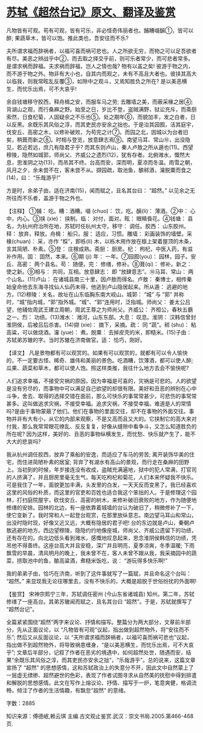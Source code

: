 # [苏轼《超然台记》原文、翻译及鉴赏](https://www.vrrw.net/wx/14174.html)

凡物皆有可观。苟有可观，皆有可乐，非必怪奇伟丽者也。餔糟啜醨①，皆可以醉; 果蔬草木，皆可以饱。推此类也，吾安往而不乐?

夫所谓求福而辞祸者，以福可喜而祸可悲也。人之所欲无穷，而物之可以足吾欲者有尽。美恶之辨战乎中②，而去取之择交乎前，则可乐者常少，而可悲者常多。是谓求祸而辞福。夫求祸而辞福，岂人之情也哉? 物有以盖之矣! 彼游于物之内，而不游于物之外。物非有大小也，自其内而观之，未有不高且大者也。彼挟其高大以临我，则我常眩乱反覆③，如隙中之观斗，又焉知胜负之所在? 是以美恶横生，而忧乐出焉，可不大哀乎!

余自钱塘移守胶西，释舟楫之安，而服车马之劳; 去雕墙之美，而蔽采椽之居④; 背湖山之观，而行桑麻之野。始至之日，岁比不登，盗贼满野，狱讼充斥，而斋厨索然，日食杞菊，人固疑余之不乐也⑤。处之期年⑥，而貌加丰，发之白者，日以反黑。余既乐其风俗之淳，而其吏民亦安余之拙也。于是治其园囿，洁其庭宇，伐安丘、高密之木，以修补破败，为苟完之计⑦。而园之北，因城以为台者旧矣，稍葺而新之⑧。时相与登览，放意肆志焉⑨。南望马耳、常山⑩，出没隐见，若近若远，庶几有隐君子乎? 而其东则卢山，秦人卢敖之所从遁也(11)。西望穆陵，隐然如城郭，师尚父、齐威公之遗烈(12)，犹有存者。北俯潍水，慨然大息，思淮阴之功(13)，而吊其不终。台高而安，深而明，夏凉而冬温。雨雪之朝，风月之夕，余未尝不在，客未尝不从。撷园疏，取池鱼，酿秫酒，瀹脱粟而食之(14)，曰： “乐哉游乎!”

方是时，余弟子由，适在济南(15)，闻而赋之，且名其台曰： “超然。” 以见余之无所往而不乐者，盖游于物之外也。



【注释】 ①餔： 吃。糟：酒糟。啜 (chuo)： 饮，吃。醨(li)： 薄酒。②中： 心中，内心。③挟 (xie)： 挟制。临： 对付，面对。眩： 眼睛昏花。④钱塘： 县名，为杭州府治所在地，苏轼时任杭州太守。移守： 调任。胶西： 山东胶州。释： 放弃，释放。舟楫： 船只。服： 适应，习惯。雕墙： 彩画装饰的墙壁。采椽(chuan)： 采，亦作 “棌”，即栎(li) 木，以栎木用作放在檩上架着屋顶的木条，言其简陋、朴素。⑤登： 庄稼成熟。斋厨： 厨房。杞： 枸杞，中医入药，有滋补作用。固： 固然，本来。⑥期 (ji) 年： 一年。⑦园囿(you)： 园林，园子。安丘、高密： 两个县名。苟： 随便。完： 修缮，修补。⑧葺(qi)： 修补。新之： 使之新。⑨相与： 共同，互相。放意肆志： 即 “放肆意志”。⑩马耳、常山： 两个山名。(11)卢山： 在诸城县南三十里，因卢敖而得名。卢敖： 秦博士，相传秦始皇命他去东海寻找仙人仙药未得，他逃到卢山隐居起来。所从遁： 逃避的地方。(12)穆陵：关名，故址在山东临胸东南大岘山。城郭： “城” 与 “郭” 并称时，“城”指内城，“郭”指外城。“城”、“郭”连用时，泛指城。师尚父： 姜太公吕望，他辅佐周武王建立周朝，周武王尊之为师尚父。齐威公： 齐桓公，春秋五霸之一。烈： 功绩。(13)潍水： 潍河，山东东部。大息： 叹息。淮阴： 汉韩信曾封淮阴侯，后被吕后杀害。(14)撷 (xie)： 摘下，采摘。疏： 同 “蔬”。秫 (shu)： 粘高粱，可以做烧酒。瀹 (yue)： 煮。脱粟： 去掉皮壳的米，即糙米。(15)子由： 苏轼弟苏辙的字。当时苏辙在济南做官。适： 恰巧，刚好。

【译文】 凡是景物都有可以观赏的。如果有可以观赏的，就都有可以令人愉快的，不一定要古怪、稀奇、雄伟和美丽的景色。吃酒糟，饮薄酒，都可以使人醉; 瓜果、蔬菜和草木，都可以使人饱。照这样类推，我往什么地方去会不愉快呢?

人们追求幸福，不接受灾祸的原因，因为幸福是可喜的，灾祸是可悲的。人的欲望是没有穷尽的，而事物中可以满足自己欲望的却很有限。美好和丑恶的辨别在心中斗争，舍去、取得的选择交错在面前，那么可快乐的事常常甚少，可悲伤的事常常甚多。这叫做追求灾祸，不接受幸福。追求灾祸，不接受幸福，难道是人的常情吗?是由于事物蒙蔽了他们。他们在事物的里面交往，却不在事物的外面交往。事物并非有大有小，从它的内部来观察，不是又高而且又大的。它挟制它的高大来对付我，那么我常常眼花缭乱、反反复复，好像从缝隙中看争斗，又怎么知道胜负的所在呢? 因为这样，美好的、丑恶的事物纵横发生，而忧愁、快乐就产生了，能不大大的悲哀吗?

我从杭州调任胶西，放弃了乘船的安逸，而适应了车马的劳苦; 离开装饰华美的住宅，而住进简陋朴素的居室; 背弃了有湖水有高山的景观，而行走在桑麻的田野上。当初到的时候，年岁接连没有收成，盗贼充满遍地，狱中的犯人常满，打官司的人挤满了，并且厨房里毫无生气，每天吃枸杞和菊花，人们本来怀疑我不快乐。可是我住了一年，面貌更加丰满，头发里的白发，一天天反而变黑了。我已经喜欢这里的风俗的朴质，而这里的官吏和百姓也适合我这个笨拙的人。于是修理这个园林，打扫庭院屋宇，砍伐安丘、高密的树木，来修补破旧衰败的地方，作为随便地修缮的安排。园林的北边，有一座依靠着城墙的台认为破旧了，稍微修补了一下，使它变新了。我时常和人一起登台观赏，在那里放纵意志。南边望马耳山和常山，出没时隐时现，好像又近又远，大概有隐居的君子吧! 台的东边就是卢山，秦朝卢敖逃避的地方。西边望穆陵，隐隐约约地像座城，师尚父、齐威公遗留下的功绩，还有存在的。向北边低头看到潍水，感慨地叹息起来，思念淮阴侯韩信的功绩，凭吊他不得善终。这座台高大并且安稳，深广并且明亮，夏季凉爽，冬季温暖; 下雨飘雪的早晨，清风明月的晚上，我未曾不在，客人未曾不跟从我，我采摘园中的蔬菜，捞取池中的鱼，酿高粱酒，煮糙米饭吃，说： “游玩得多快乐啊!”

我的弟弟子由，恰巧在济南，听到了这件事就写了一篇赋，并且命名这个台叫： “超然。” 来显现我无论往哪里去，没有不快乐的，大概是超脱于世俗纷扰的外面啊!

【鉴赏】 宋神宗熙宁三年，苏轼调任密州 (今山东省诸城县) 知州。第二年，苏轼修缮了一座高台。其弟苏辙闻而赋之，且名其台曰 “超然”。于是，苏轼就撰写了 “超然台记”。

全篇紧紧围绕“超然”两字来议论、抒情和描写。整篇分为两大部分，文章前半部分，先从正面议论，以 “凡物皆有可观”议起，指出做到超然物外，将“安往而不乐”; 然后又从反面议论，以 “夫所谓求福而辞祸者，以福可喜而祸可悲也”议起，指出做不到超然物外，将导致祸患缠身，“是以美恶横生，而忧乐出焉，可不大哀乎”; 文章后半部分，记叙了作者在恶劣的境遇中，如何超然处世，随遇而安，结果“余既乐其风俗之淳，而其吏民亦安余之拙”，“乐哉游乎”。总的说来，这篇文章宣扬了 “超然” 的思想感情，这和苏轼政治上的失意分不开，因此文中自然蒙上了一层虚无缥缈、超然避世的色彩，表现了作者试图寻求从自然美的抚慰中得到排遣和解脱的思想感情。此文在写作上熔议论、抒情、描写于一炉，笔意爽健，格调流畅，倾注了作者的生活情趣，有飘忽“超然” 的意绪。

字数：2885

知识来源：傅德岷,赖云琪 主编.古文观止鉴赏.武汉：崇文书局.2005.第466-468页.

